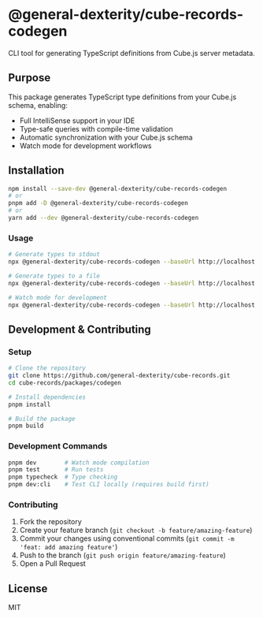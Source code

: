 # @general-dexterity/cube-records-codegen

CLI tool for generating TypeScript definitions from Cube.js server metadata.

## Purpose

This package generates TypeScript type definitions from your Cube.js schema, enabling:
- Full IntelliSense support in your IDE
- Type-safe queries with compile-time validation
- Automatic synchronization with your Cube.js schema
- Watch mode for development workflows

## Installation

```bash
npm install --save-dev @general-dexterity/cube-records-codegen
# or
pnpm add -D @general-dexterity/cube-records-codegen
# or
yarn add --dev @general-dexterity/cube-records-codegen
```

### Usage

```bash
# Generate types to stdout
npx @general-dexterity/cube-records-codegen --baseUrl http://localhost:4000/cubejs-api

# Generate types to a file
npx @general-dexterity/cube-records-codegen --baseUrl http://localhost:4000/cubejs-api --output ./src/cube-types.ts

# Watch mode for development
npx @general-dexterity/cube-records-codegen --baseUrl http://localhost:4000/cubejs-api --output ./src/cube-types.ts --watch
```

## Development & Contributing

### Setup

```bash
# Clone the repository
git clone https://github.com/general-dexterity/cube-records.git
cd cube-records/packages/codegen

# Install dependencies
pnpm install

# Build the package
pnpm build
```

### Development Commands

```bash
pnpm dev        # Watch mode compilation
pnpm test       # Run tests
pnpm typecheck  # Type checking
pnpm dev:cli    # Test CLI locally (requires build first)
```

### Contributing

1. Fork the repository
2. Create your feature branch (`git checkout -b feature/amazing-feature`)
3. Commit your changes using conventional commits (`git commit -m 'feat: add amazing feature'`)
4. Push to the branch (`git push origin feature/amazing-feature`)
5. Open a Pull Request

## License

MIT